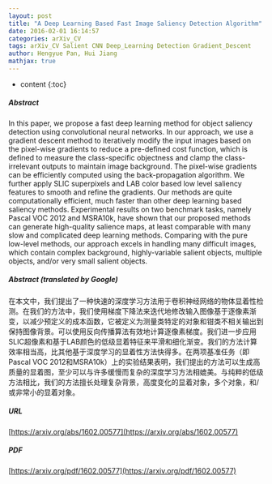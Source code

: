 ```yaml
---
layout: post
title: "A Deep Learning Based Fast Image Saliency Detection Algorithm"
date: 2016-02-01 16:14:57
categories: arXiv_CV
tags: arXiv_CV Salient CNN Deep_Learning Detection Gradient_Descent
author: Hengyue Pan, Hui Jiang
mathjax: true
---
```


* content
{:toc}

##### Abstract
In this paper, we propose a fast deep learning method for object saliency detection using convolutional neural networks. In our approach, we use a gradient descent method to iteratively modify the input images based on the pixel-wise gradients to reduce a pre-defined cost function, which is defined to measure the class-specific objectness and clamp the class-irrelevant outputs to maintain image background. The pixel-wise gradients can be efficiently computed using the back-propagation algorithm. We further apply SLIC superpixels and LAB color based low level saliency features to smooth and refine the gradients. Our methods are quite computationally efficient, much faster than other deep learning based saliency methods. Experimental results on two benchmark tasks, namely Pascal VOC 2012 and MSRA10k, have shown that our proposed methods can generate high-quality salience maps, at least comparable with many slow and complicated deep learning methods. Comparing with the pure low-level methods, our approach excels in handling many difficult images, which contain complex background, highly-variable salient objects, multiple objects, and/or very small salient objects.

##### Abstract (translated by Google)
在本文中，我们提出了一种快速的深度学习方法用于卷积神经网络的物体显着性检测。在我们的方法中，我们使用梯度下降法来迭代地修改输入图像基于逐像素渐变，以减少预定义的成本函数，它被定义为测量类特定的对象和钳类不相关输出到保持图像背景。可以使用反向传播算法有效地计算逐像素梯度。我们进一步应用SLIC超像素和基于LAB颜色的低级显着特征来平滑和细化渐变。我们的方法计算效率相当高，比其他基于深度学习的显着性方法快得多。在两项基准任务（即Pascal VOC 2012和MSRA10k）上的实验结果表明，我们提出的方法可以生成高质量的显着图，至少可以与许多缓慢而复杂的深度学习方法相媲美。与纯粹的低级方法相比，我们的方法擅长处理复杂背景，高度变化的显着对象，多个对象，和/或非常小的显着对象。

##### URL
[https://arxiv.org/abs/1602.00577](https://arxiv.org/abs/1602.00577)

##### PDF
[https://arxiv.org/pdf/1602.00577](https://arxiv.org/pdf/1602.00577)

